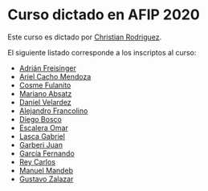# Curso dictado en AFIP 2020

Este curso es dictado por [Christian Rodriguez](docente-rodriguez.christian/).

El siguiente listado corresponde a los inscriptos al curso:

* [Adrián Freisinger](alumno-freisinger.adrian/)
* [Ariel Cacho Mendoza](alumno-cacho-mendoza.ariel/)
* [Cosme Fulanito](alumno-fulanito.cosme/)
* [Mariano Absatz](alumno-absatz.mariano/)
* [Daniel Velardez](alumno-velardez.daniel/)
* [Alejandro Francolino](alumno.francolino.alejandro/)
* [Diego Bosco](alumno-bosco.diego/)
* [Escalera Omar](alumno-escalera.omar/)
* [Lasca Gabriel](alumno-lasca.gabriel/)
* [Garberi Juan](alumno-garberi.juan/)
* [García Fernando](alumno-garcia.fernando/)
* [Rey Carlos](alumno-rey.carlos/)
* [Manuel Mandeb](alumno-mandeb.manuel/)
* [Gustavo Zalazar](alumno-gustavo.zalazar/)
